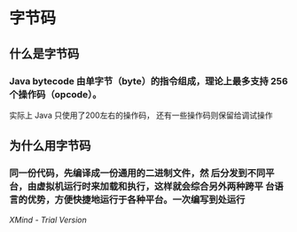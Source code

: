 # 字节码

## 什么是字节码

### Java bytecode 由单字节（byte）的指令组成，理论上最多支持 256 个操作码（opcode）。
实际上 Java 只使用了200左右的操作码， 还有一些操作码则保留给调试操作

## 为什么用字节码

### 同一份代码，先编译成一份通用的二进制文件，然 后分发到不同平台，由虚拟机运行时来加载和执行，这样就会综合另外两种跨平 台语言的优势，方便快捷地运行于各种平台。一次编写到处运行

*XMind - Trial Version*
